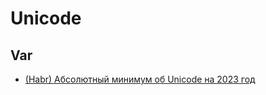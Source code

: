 # Unicode

## Var
* [(Habr) Абсолютный минимум об Unicode на 2023 год](https://habr.com/ru/companies/wunderfund/articles/777850/)
